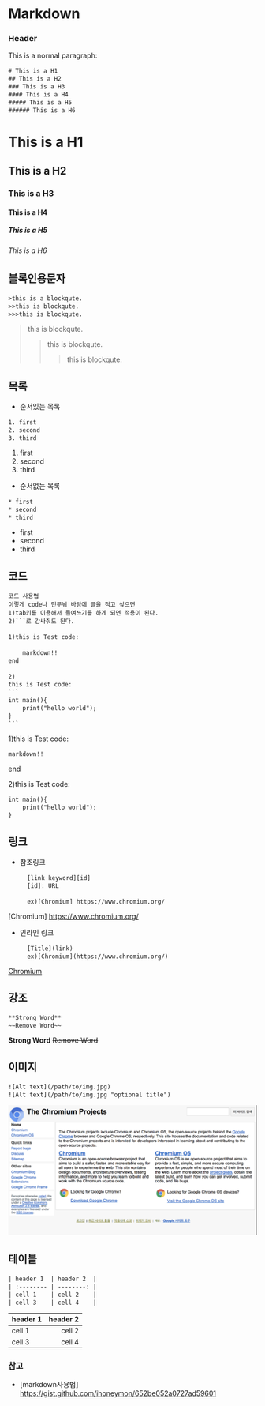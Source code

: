 # Markdown
### Header
This is a normal paragraph:

	# This is a H1
	## This is a H2
	### This is a H3
	#### This is a H4
	##### This is a H5
	###### This is a H6

# This is a H1
## This is a H2
### This is a H3
#### This is a H4
##### This is a H5
###### This is a H6

## 블록인용문자

	>this is a blockqute.
	>>this is blockqute.
	>>>this is blockqute.
>this is blockqute.
>>this is blockqute.
>>>this is blockqute.
## 목록
* 순서있는 목록
```
1. first
2. second
3. third
```
1. first
2. second
3. third

* 순서없는 목록
```
* first
* second
* third
```
* first
* second
* third	

## 코드
	코드 사용법
	이렇게 code나 민무뉘 바탕에 글을 적고 싶으면
	1)tab키를 이용해서 들여쓰기를 하게 되면 적용이 된다.
	2)```로 감싸줘도 된다.

	1)this is Test code:

		markdown!!
	end 

	2)
	this is Test code:
	```
	int main(){
		print("hello world");
	}
	```

1)this is Test code:

	markdown!!
end 

2)this is Test code:
```
int main(){
	print("hello world");
}
```

## 링크

* 참조링크

 		[link keyword][id]
		[id]: URL

		ex)[Chromium] https://www.chromium.org/

[Chromium] https://www.chromium.org/

* 인라인 링크

		[Title](link)
 		ex)[Chromium](https://www.chromium.org/)

[Chromium](https://www.chromium.org/)

## 강조

	**Strong Word**
	~~Remove Word~~

**Strong Word**
~~Remove Word~~

## 이미지

	![Alt text](/path/to/img.jpg)
	![Alt text](/path/to/img.jpg "optional title")
	
![Alt text](./chromium.png)

## 테이블
```
| header 1  | header 2  |
| :-------- | --------: |
| cell 1    | cell 2    |
| cell 3    | cell 4    |

```
| header 1  | header 2  |
| :-------- | --------: |
| cell 1    | cell 2    |
| cell 3    | cell 4    |

### 참고

* [markdown사용법] https://gist.github.com/ihoneymon/652be052a0727ad59601
